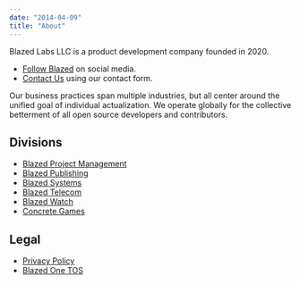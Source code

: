 ```yaml
---
date: "2014-04-09"
title: "About"
---
```


Blazed Labs LLC is a product development company founded in 2020.

* [Follow Blazed](/follow) on social media.
* [Contact Us](https://blazed.contact/) using our contact form.

Our business practices span multiple industries, but all center around the unified goal of individual actualization. We operate globally for the collective betterment of all open source developers and contributors.

## Divisions
* [Blazed Project Management](https://blazed.quest/)
* [Blazed Publishing](https://blazed.xyz/)
* [Blazed Systems](https://blazed.systems/)
* [Blazed Telecom](https://blazed.tel/)
* [Blazed Watch](https://blazed.watch/)
* [Concrete Games](https://blazed.games/)

## Legal
* [Privacy Policy](https://www.blazedlabs.com/privacy/)
* [Blazed One TOS](https://blazed.sbs/assets/pdf/tos.pdf)